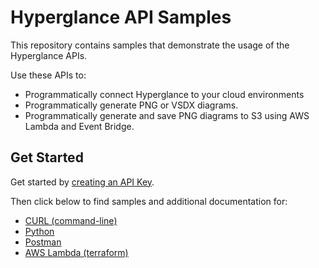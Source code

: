 # Hyperglance API Samples

This repository contains samples that demonstrate the usage of the Hyperglance APIs.

Use these APIs to:

* Programmatically connect Hyperglance to your cloud environments
* Programmatically generate PNG or VSDX diagrams.
* Programmatically generate and save PNG diagrams to S3 using AWS Lambda and Event Bridge.

## Get Started
Get started by [creating an API Key](https://support.hyperglance.com/knowledge/getting-started-with-the-hyperglance-api).

Then click below to find samples and additional documentation for:

* [CURL (command-line)](curl)
* [Python](python)
* [Postman](postman)
* [AWS Lambda (terraform)](terraform)
